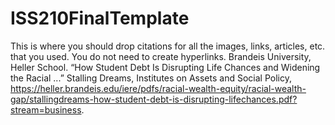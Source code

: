# ISS210FinalTemplate
This is where you should drop citations for all the images, links, articles, etc. that you used. You do not need to create hyperlinks.
Brandeis University, Heller School. “How Student Debt Is Disrupting Life Chances and Widening the Racial ...” Stalling Dreams, Institutes on Assets and Social Policy, https://heller.brandeis.edu/iere/pdfs/racial-wealth-equity/racial-wealth-gap/stallingdreams-how-student-debt-is-disrupting-lifechances.pdf?stream=business. 
